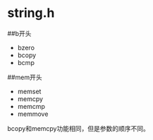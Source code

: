 string.h
============
##b开头
* bzero
* bcopy
* bcmp

##mem开头
* memset
* memcpy
* memcmp
* memmove

bcopy和memcpy功能相同，但是参数的顺序不同。
